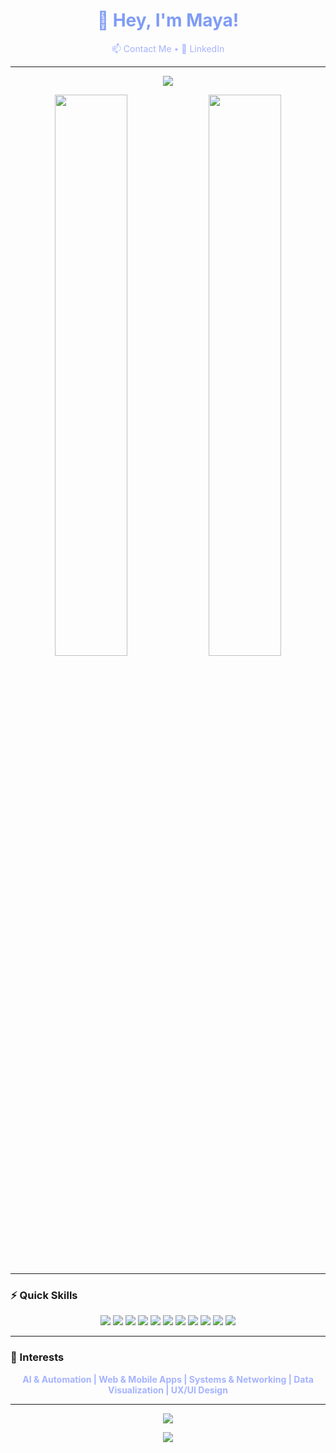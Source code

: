 <h1 align="center" style="color:#7F9CF5;">👋 Hey, I'm Maya!</h1>

<p align="center" style="color:#B3BCFF;">
  <a href="mailto:mayaguragain.mg@gmail.com" style="color:#A5B3FF; text-decoration:none;">📫 Contact Me</a> • 
  <a href="https://www.linkedin.com/in/maya-guragain/" style="color:#A5B3FF; text-decoration:none;">🔗 LinkedIn</a>
</p>

---

<p align="center">
  <img src="https://readme-typing-svg.herokuapp.com?font=Fira+Code&weight=600&size=26&duration=3500&pause=600&color=7F9CF5&center=true&vCenter=true&width=520&lines=Code.+Create.+Collaborate.;Debug.+Deploy.+Repeat." />
</p>

<p align="center">
  <img src="https://github-readme-stats.vercel.app/api?username=mayaguragain&show_icons=true&theme=react&hide_title=true&hide_border=true" width="48%" />
  <img src="https://github-readme-stats.vercel.app/api/top-langs/?username=mayaguragain&layout=compact&theme=react&hide_border=true" width="48%" />
</p>

---

### ⚡ Quick Skills

<div align="center">

<img src="https://img.shields.io/badge/-Python-3776AB?style=for-the-badge&logo=python&logoColor=white" />
<img src="https://img.shields.io/badge/-Java-007396?style=for-the-badge&logo=java&logoColor=white" />
<img src="https://img.shields.io/badge/-C-00599C?style=for-the-badge&logo=c&logoColor=white" />
<img src="https://img.shields.io/badge/-CSharp-239120?style=for-the-badge&logo=c-sharp&logoColor=white" />
<img src="https://img.shields.io/badge/-JavaScript-F7DF1E?style=for-the-badge&logo=javascript&logoColor=black" />
<img src="https://img.shields.io/badge/-SQL-4479A1?style=for-the-badge&logo=mysql&logoColor=white" />
<img src="https://img.shields.io/badge/-Django-092E20?style=for-the-badge&logo=django&logoColor=white" />
<img src="https://img.shields.io/badge/-ASP.NET-512BD4?style=for-the-badge&logo=dot-net&logoColor=white" />
<img src="https://img.shields.io/badge/-AWS-232F3E?style=for-the-badge&logo=amazonaws&logoColor=white" />
<img src="https://img.shields.io/badge/-Git-F05032?style=for-the-badge&logo=git&logoColor=white" />
<img src="https://img.shields.io/badge/-Linux-FCC624?style=for-the-badge&logo=linux&logoColor=black" />

</div>

---

### 🚀 Interests

<div align="center" style="color:#A5B3FF; font-weight:bold;">
  AI & Automation | Web & Mobile Apps | Systems & Networking | Data Visualization | UX/UI Design
</div>

---

<p align="center">
  <img src="https://github-readme-activity-graph.cyclic.app/graph?username=mayaguragain&theme=react-dark&hide_border=true&area=true&color=7F9CF5&line=BCB9F7&point=9988F7" />
</p>

<p align="center">
  <img src="https://github-readme-typing-svg.herokuapp.com?font=Fira+Code&weight=600&size=28&duration=4000&pause=600&color=9988F7&center=true&vCenter=true&width=500&lines=Let%27s+build+cool+stuff!;Open+to+collabs+and+chats!" />
</p>
